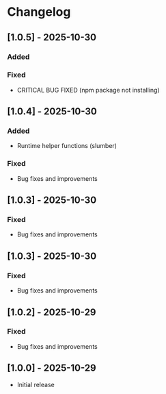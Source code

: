 # Changelog

## [1.0.5] - 2025-10-30

### Added

### Fixed
- CRITICAL BUG FIXED (npm package not installing)

## [1.0.4] - 2025-10-30

### Added
- Runtime helper functions (slumber)

### Fixed
- Bug fixes and improvements

## [1.0.3] - 2025-10-30

### Fixed
- Bug fixes and improvements

## [1.0.3] - 2025-10-30

### Fixed
- Bug fixes and improvements

## [1.0.2] - 2025-10-29

### Fixed
- Bug fixes and improvements

## [1.0.0] - 2025-10-29

- Initial release